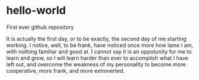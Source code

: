# hello-world
First ever github repository

It is actually the first day, or to be exactly, the second day of me starting working. I notice, well, to be frank, have noticed once more how lame I am, with nothing familiar and good at. I cannot say it is an oppotunity for me to learn and grow, so I will learn harder than ever to accomplish what I have left out, and overcome the weakness of my personality to become more cooperative, more frank, and more extroverted.
